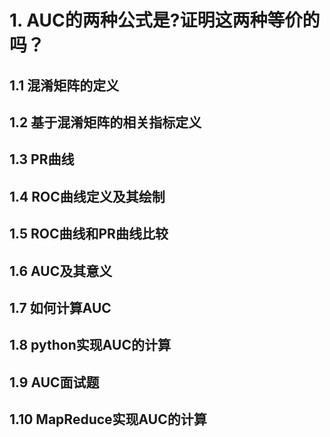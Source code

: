 # 1. AUC的两种公式是?证明这两种等价的吗？  

## 1.1 混淆矩阵的定义  
## 1.2 基于混淆矩阵的相关指标定义  
## 1.3 PR曲线  
## 1.4 ROC曲线定义及其绘制  
## 1.5 ROC曲线和PR曲线比较  
## 1.6 AUC及其意义  
## 1.7 如何计算AUC  
## 1.8 python实现AUC的计算  
## 1.9 AUC面试题  
## 1.10 MapReduce实现AUC的计算  


